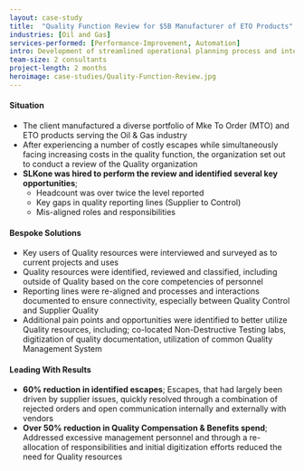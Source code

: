 ```yaml
---
layout: case-study
title:  "Quality Function Review for $5B Manufacturer of ETO Products"
industries: [Oil and Gas]
services-performed: [Performance-Improvement, Automation]
intro: Development of streamlined operational planning process and interim activity planning model to create an automated bottoms-up, 12-month rolling operational plan and revenue forecast
team-size: 2 consultants
project-length: 2 months
heroimage: case-studies/Quality-Function-Review.jpg
---
```


#### Situation
- The client manufactured a diverse portfolio of Mke To Order (MTO)  and ETO products serving the Oil & Gas industry​
- After experiencing a number of costly escapes while simultaneously facing increasing costs in the quality function, the organization set out to conduct a review of the Quality organization​
- **SLKone was hired to perform the review and identified several key opportunities**;​
    -  Headcount was over twice the level reported​
    -  Key gaps in quality reporting lines (Supplier to Control)​
    -  Mis-aligned roles and responsibilities


#### Bespoke Solutions
- Key users of Quality resources were interviewed and surveyed as to current projects and uses​
- Quality resources were identified, reviewed and classified, including outside of Quality based on the core competencies of personnel​
- Reporting lines were re-aligned and processes and interactions documented to ensure connectivity, especially between Quality Control and Supplier Quality​
- Additional pain points and opportunities were identified to better utilize Quality resources, including; co-located Non-Destructive Testing labs, digitization of quality   documentation, utilization of common Quality Management System

#### Leading With Results
- **60% reduction in identified escapes**; Escapes, that had largely been driven by supplier issues, quickly resolved through a combination of rejected orders and open communication internally and externally with vendors​
- **Over 50% reduction in Quality Compensation & Benefits spend**; Addressed excessive management personnel and through a re-allocation of responsibilities and initial digitization efforts reduced the need for Quality resources
